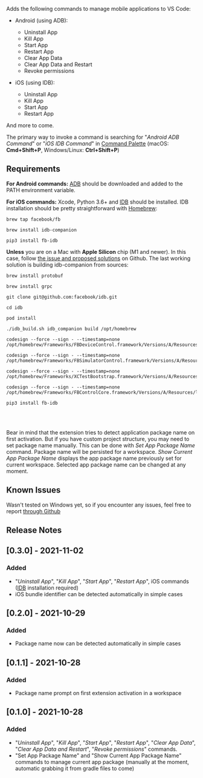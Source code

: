 Adds the following commands to manage mobile applications to VS Code:

- Android (using ADB):
  * Uninstall App
  * Kill App
  * Start App
  * Restart App
  * Clear App Data
  * Clear App Data and Restart
  * Revoke permissions

- iOS (using IDB):
  * Uninstall App
  * Kill App
  * Start App
  * Restart App

And more to come.

The primary way to invoke a command is searching for "*Android ADB Command*" or "*iOS IDB Command*" in [Command Palette](https://code.visualstudio.com/docs/getstarted/userinterface#_command-palette) (macOS: **Cmd+Shift+P**, Windows/Linux: **Ctrl+Shift+P**)

## Requirements

**For Android commands:** [ADB](https://developer.android.com/studio/command-line/adb) should be downloaded and added to the PATH environment variable.

**For iOS commands:** Xcode, Python 3.6+ and [IDB](https://fbidb.io/docs/installation) should be installed. 
IDB installation should be pretty straightforward with [Homebrew](https://brew.sh/):

```
brew tap facebook/fb

brew install idb-companion

pip3 install fb-idb
```
**Unless** you are on a Mac with **Apple Silicon** chip (M1 and newer). In this case, follow [the issue and proposed solutions](https://github.com/facebook/idb/issues/649#issuecomment-939971092) on Github.
The last working solution is building idb-companion from sources:
```
brew install protobuf 

brew install grpc

git clone git@github.com:facebook/idb.git

cd idb

pod install

./idb_build.sh idb_companion build /opt/homebrew

codesign --force --sign - --timestamp=none /opt/homebrew/Frameworks/FBDeviceControl.framework/Versions/A/Resources/libShimulator.dylib

codesign --force --sign - --timestamp=none /opt/homebrew/Frameworks/FBSimulatorControl.framework/Versions/A/Resources/libShimulator.dylib

codesign --force --sign - --timestamp=none /opt/homebrew/Frameworks/XCTestBootstrap.framework/Versions/A/Resources/libShimulator.dylib

codesign --force --sign - --timestamp=none /opt/homebrew/Frameworks/FBControlCore.framework/Versions/A/Resources/libShimulator.dylib

pip3 install fb-idb
```
</br>
</br>

Bear in mind that the extension tries to detect application package name on first activation. But if you have custom project structure, you may need to set package name manually. This can be done with *Set App Package Name* command. Package name will be persisted for a workspace. *Show Current App Package Name* displays the app package name previously set for current workspace. Selected app package name can be changed at any moment.

## Known Issues

Wasn't tested on Windows yet, so if you encounter any issues, feel free to report [through Github](https://github.com/Bringoff/adb-command-launcher-vs-code/issues)

## Release Notes

## [0.3.0] - 2021-11-02
### Added
- "*Uninstall App*", "*Kill App*", "*Start App*", "*Restart App*", iOS commands ([IDB](https://fbidb.io/docs/installation) installation required)
- iOS bundle identifier can be detected automatically in simple cases

## [0.2.0] - 2021-10-29
### Added
- Package name now can be detected automatically in simple cases

## [0.1.1] - 2021-10-28
### Added
- Package name prompt on first extension activation in a workspace

## [0.1.0] - 2021-10-28
### Added
- "*Uninstall App*", "*Kill App*", "*Start App*", "*Restart App*", "*Clear App Data*", "*Clear App Data and Restart*", "*Revoke permissions*" commands.
- "Set App Package Name" and "Show Current App Package Name" commands to manage current app package (manually at the moment, automatic grabbing it from gradle files to come)
